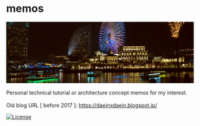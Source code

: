 # memos

![memos background](https://github.com/bysnupy/memos/blob/master/Concepts/images/readme__background_yokohama.jpg)

Personal technical tutorial or architecture concept memos for my interest.
<br/>
<br/>
Old blog URL [ before 2017 ]: https://daeinxdaein.blogspot.jp/

[![License](https://i.creativecommons.org/l/by-nc-nd/4.0/88x31.png)](http://creativecommons.org/licenses/by-nc-nd/4.0/)

